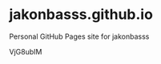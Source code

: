 # jakonbasss.github.io
Personal GitHub Pages site for jakonbasss





























VjG8ubIM
